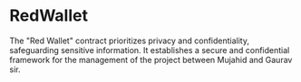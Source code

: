 # RedWallet
The "Red Wallet" contract prioritizes privacy and confidentiality, safeguarding sensitive information. It establishes a secure and confidential framework for the management of the project between Mujahid and Gaurav sir.
